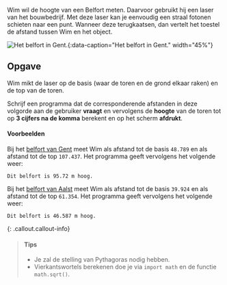 Wim wil de hoogte van een Belfort meten. Daarvoor gebruikt hij een laser van het bouwbedrijf. 
Met deze laser kan je eenvoudig een straal fotonen schieten naar een punt. Wanneer deze terugkaatsen, dan vertelt het toestel de afstand tussen Wim en het object. 

![Het belfort in Gent.](media/arnaud-weyts.jpg "Foto door Arnaud Weyts op Unsplash."){:data-caption="Het belfort in Gent." width="45%"}

## Opgave

Wim mikt de laser op de basis (waar de toren en de grond elkaar raken) en de top van de toren. 

Schrijf een programma dat de corresponderende afstanden in deze volgorde aan de gebruiker **vraagt** en vervolgens de **hoogte** van de toren tot op **3 cijfers na de komma** berekent en op het scherm **afdrukt**.

#### Voorbeelden

Bij het <a href="https://nl.wikipedia.org/wiki/Belfort_van_Gent" target="_blank">belfort van Gent</a> meet Wim als afstand tot de basis `48.789` en als afstand tot de top `107.437`. Het programma geeft vervolgens het volgende weer:

```
Dit belfort is 95.72 m hoog.
```

Bij het <a href="https://nl.wikipedia.org/wiki/Belfort_van_Aalst" target="_blank">belfort van Aalst</a> meet Wim als afstand tot de basis `39.924` en als afstand tot de top `61.354`. Het programma geeft vervolgens het volgende weer:

```
Dit belfort is 46.587 m hoog.
```

{: .callout.callout-info}
> #### Tips
> - Je zal de stelling van Pythagoras nodig hebben.
> - Vierkantswortels berekenen doe je via `import math` en de functie `math.sqrt()`.